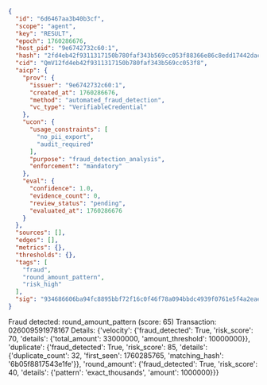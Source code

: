 ```json
{
  "id": "6d6467aa3b40b3cf",
  "scope": "agent",
  "key": "RESULT",
  "epoch": 1760286676,
  "host_pid": "9e6742732c60:1",
  "hash": "2fd4eb42f9311317150b780faf343b569cc053f88366e86c8edd17442dacb753",
  "cid": "QmV12fd4eb42f9311317150b780faf343b569cc053f8",
  "aicp": {
    "prov": {
      "issuer": "9e6742732c60:1",
      "created_at": 1760286676,
      "method": "automated_fraud_detection",
      "vc_type": "VerifiableCredential"
    },
    "ucon": {
      "usage_constraints": [
        "no_pii_export",
        "audit_required"
      ],
      "purpose": "fraud_detection_analysis",
      "enforcement": "mandatory"
    },
    "eval": {
      "confidence": 1.0,
      "evidence_count": 0,
      "review_status": "pending",
      "evaluated_at": 1760286676
    }
  },
  "sources": [],
  "edges": [],
  "metrics": {},
  "thresholds": {},
  "tags": [
    "fraud",
    "round_amount_pattern",
    "risk_high"
  ],
  "sig": "934686606ba94fc8895bbf72f16c0f46f78a094bbdc4939f0761e5f4a2eaeea9"
}
```

Fraud detected: round_amount_pattern (score: 65)
Transaction: 026009591978167
Details: {'velocity': {'fraud_detected': True, 'risk_score': 70, 'details': {'total_amount': 33000000, 'amount_threshold': 10000000}}, 'duplicate': {'fraud_detected': True, 'risk_score': 85, 'details': {'duplicate_count': 32, 'first_seen': 1760285765, 'matching_hash': '6b05f8817543e1fe'}}, 'round_amount': {'fraud_detected': True, 'risk_score': 40, 'details': {'pattern': 'exact_thousands', 'amount': 1000000}}}